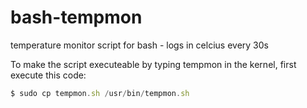 # bash-tempmon
temperature monitor script for bash - logs in celcius every 30s

To make the script executeable by typing tempmon in the kernel, first execute this code:
```javascript
$ sudo cp tempmon.sh /usr/bin/tempmon.sh
```

